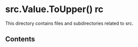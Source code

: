 ﻿#  src.Value.ToUpper() rc

This directory contains files and subdirectories related to src.

## Contents

<!-- Add a brief description of the contents of this directory -->

